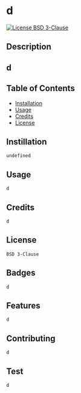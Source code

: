 
  # **d**

  [![License BSD 3-Clause](https://img.shields.io/badge/License-BSD--3--Clause-brightgreen)](https://opensource.org/licenses/BSD-3-Clause)

  ## Description

  ## d

  ## Table of Contents        
   * [Installation](#Installation)
   * [Usage](#Usage)       
   * [Credits](#Credits)       
   * [License](#License)   
       
   ## Instillation

    undefined       

   ## Usage

    d       

   ## Credits

    d       

   ## License

    BSD 3-Clause       

   ## Badges

    d       
 
   ## Features

    d       

   ## Contributing

    d       

   ## Test

    d               
